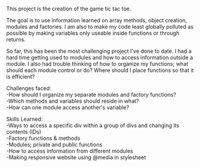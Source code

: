 This project is the creation of the game tic tac toe.

The goal is to use information learned on array methods, object creation, modules and factories. I am also to make my code least globally polluted as possible by making variables only useable inside functions or through returns. 

So far, this has been the most challenging project I've done to date. I had a hard time getting used to modules and how to access information outside a module. I also had trouble thinking of how to organize my functions; what should each module control or do? Where should I place functions so that it is efficient?   

Challenges faced:   
-How should I organize my separate modules and factory functions?  
-Which methods and variables should reside in what?  
-How can one module access another's variable?  


Skills Learned:  
-Ways to access a specific div within a group of divs and changing its contents (IDs)  
-Factory functions & methods  
-Modules; private and public functions  
-How to access information from different modules  
-Making responsive website using @media in stylesheet  